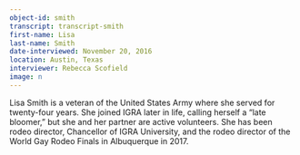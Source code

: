 ```yaml
---
object-id: smith  
transcript: transcript-smith  
first-name: Lisa
last-name: Smith
date-interviewed: November 20, 2016
location: Austin, Texas
interviewer: Rebecca Scofield
image: n
---
```

Lisa Smith is a veteran of the United States Army where she served for twenty-four years. She joined IGRA later in life, calling herself a “late bloomer,” but she and her partner are active volunteers. She has been rodeo director, Chancellor of IGRA University, and the rodeo director of the World Gay Rodeo Finals in Albuquerque in 2017. 